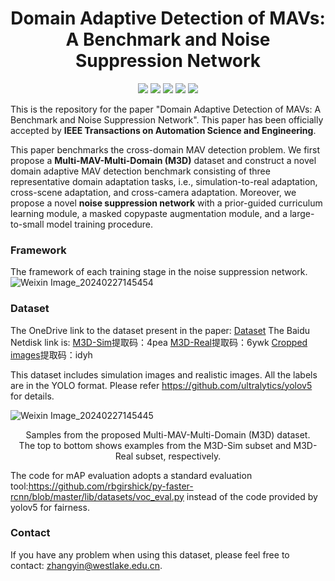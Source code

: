 <div align="center">
  <h1>Domain Adaptive Detection of MAVs: A Benchmark and Noise Suppression Network</h1>
</div>
<p align="center">
  <a href="https://ieeexplore.ieee.org/document/10456581">
    <img src="https://ieeexplore.ieee.org/document/10456581"></a>
  <a href="https://arxiv.org">
    <img src="https://img.shields.io/badge/coming soon-blue?logo=googledocs&logoColor=white&labelColor=grey&color=blue"></a>
  <a href="https://westlakeu-my.sharepoint.com/:f:/g/personal/zhao_lab_westlake_edu_cn/Er96hmAJKZdKrjlBAMPLuFoBp3Gnuwy7k0Phqv8RZkO5sw?e=6FIzeZ">
    <img src="https://img.shields.io/badge/Dataset-blue?logo=microsoftsharepoint&logoColor=white&labelColor=grey&color=blue"></a>
  <a href="https://www.youtube.com">
    <img src="https://img.shields.io/badge/coming soon-blue?logo=youtube&logoColor=white&labelColor=grey&color=blue"></a>
  <a href="https://opensource.org/licenses/MIT">
    <img src="https://img.shields.io/badge/License-MIT-yellow.svg"></a>
</p>

This is the repository for the paper "Domain Adaptive Detection of MAVs: A Benchmark and Noise Suppression Network". This paper has been officially accepted by **IEEE Transactions on Automation Science and Engineering**.

This paper benchmarks the cross-domain MAV detection problem. We first propose a **Multi-MAV-Multi-Domain (M3D)** dataset and construct a novel domain adaptive MAV detection benchmark consisting of three representative domain adaptation tasks, i.e., simulation-to-real adaptation, cross-scene adaptation, and cross-camera adaptation. Moreover, we propose a novel **noise suppression network** with a prior-guided curriculum learning module, a masked copypaste augmentation module, and a large-to-small model training procedure. 

### Framework
The framework of each training stage in the noise suppression network.
![Weixin Image_20240227145454](https://github.com/WestlakeIntelligentRobotics/M3D/assets/125523389/b5d6de01-028b-4c40-9af3-862bc0e0bba4)

### Dataset

The OneDrive link to the dataset present in the paper: [Dataset](https://westlakeu-my.sharepoint.com/:f:/g/personal/zhao_lab_westlake_edu_cn/Er96hmAJKZdKrjlBAMPLuFoBp3Gnuwy7k0Phqv8RZkO5sw?e=6FIzeZ)
The Baidu Netdisk link is: [M3D-Sim](https://pan.baidu.com/s/1MKKIYKjJv6FYj6Klwp9ipA?pwd=4pea)提取码：4pea  [M3D-Real](https://pan.baidu.com/s/1bw2kmO31JuZ0Mepxg1qYsw?pwd=6ywk)提取码：6ywk 
[Cropped images](https://pan.baidu.com/s/1TejEVESrzQh-wHFnrljLRw?pwd=idyh)提取码：idyh 

This dataset includes simulation images and realistic images. All the labels are in the YOLO format. Please refer https://github.com/ultralytics/yolov5 for details. 

![Weixin Image_20240227145445](https://github.com/WestlakeIntelligentRobotics/M3D/assets/125523389/aa3defd6-5f15-4739-b607-fba9259aac4b)
<p align="center">
  Samples from the proposed Multi-MAV-Multi-Domain (M3D) dataset. <br/>The top to bottom shows examples from the M3D-Sim subset and M3D-Real
subset, respectively.
</p>

The code for mAP evaluation adopts a standard evaluation tool:https://github.com/rbgirshick/py-faster-rcnn/blob/master/lib/datasets/voc_eval.py instead of the code provided by yolov5 for fairness.

### Contact
If you have any problem when using this dataset, please feel free to contact: [zhangyin@westlake.edu.cn](mailto:zhangyin@westlake.edu.cn).
